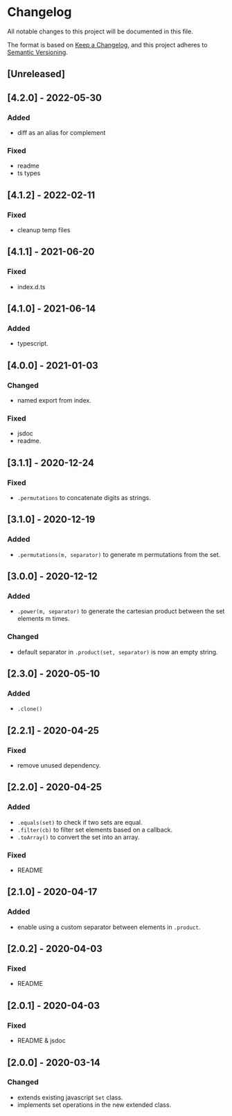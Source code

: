 # Changelog
All notable changes to this project will be documented in this file.

The format is based on [Keep a Changelog](https://keepachangelog.com/en/1.0.0/),
and this project adheres to [Semantic Versioning](https://semver.org/spec/v2.0.0.html).

## [Unreleased]
## [4.2.0] - 2022-05-30
### Added
- diff as an alias for complement

### Fixed
- readme
- ts types

## [4.1.2] - 2022-02-11
### Fixed
- cleanup temp files

## [4.1.1] - 2021-06-20
### Fixed
- index.d.ts

## [4.1.0] - 2021-06-14
### Added
- typescript.

## [4.0.0] - 2021-01-03
### Changed
- named export from index.

### Fixed
- jsdoc
- readme.

## [3.1.1] - 2020-12-24

### Fixed
- `.permutations` to concatenate digits as strings.

## [3.1.0] - 2020-12-19

### Added
- `.permutations(m, separator)` to generate m permutations from the set.

## [3.0.0] - 2020-12-12

### Added
- `.power(m, separator)` to generate the cartesian product between the set elements m times.

### Changed
- default separator in `.product(set, separator)` is now an empty string.

## [2.3.0] - 2020-05-10
### Added
- `.clone()`

## [2.2.1] - 2020-04-25
### Fixed
- remove unused dependency.

## [2.2.0] - 2020-04-25
### Added
- `.equals(set)` to check if two sets are equal. 
- `.filter(cb)` to filter set elements based on a callback.
- `.toArray()` to convert the set into an array.

### Fixed
- README

## [2.1.0] - 2020-04-17
### Added
- enable using a custom separator between elements in `.product`.

## [2.0.2] - 2020-04-03
### Fixed
- README

## [2.0.1] - 2020-04-03
### Fixed
- README & jsdoc

## [2.0.0] - 2020-03-14
### Changed
- extends existing javascript `Set` class.
- implements set operations in the new extended class.

